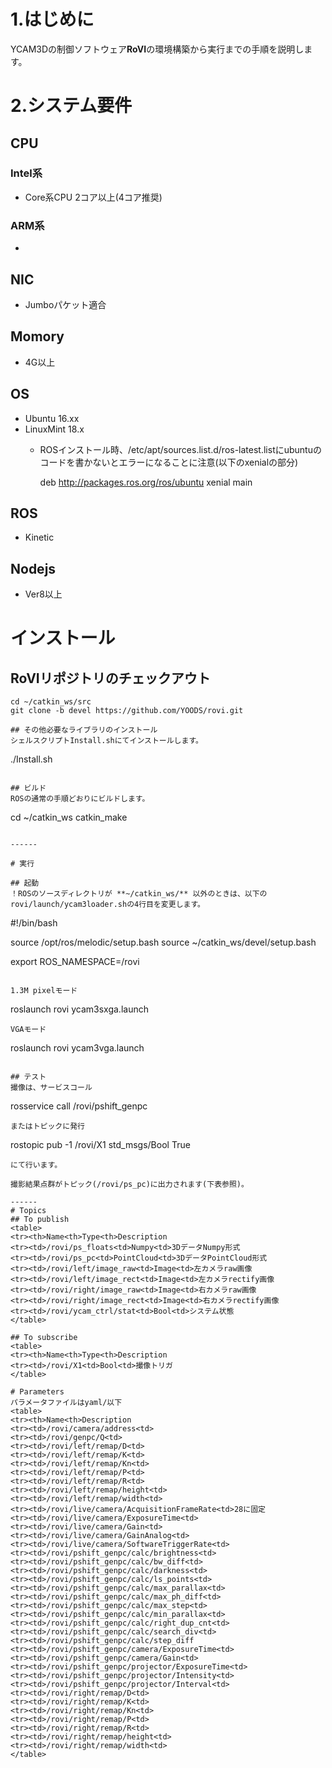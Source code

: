 # 1.はじめに
YCAM3Dの制御ソフトウェア**RoVI**の環境構築から実行までの手順を説明します。

# 2.システム要件
## CPU
### Intel系
- Core系CPU 2コア以上(4コア推奨)
### ARM系
- 
## NIC
- Jumboパケット適合
## Momory
- 4G以上
## OS
- Ubuntu 16.xx
- LinuxMint 18.x
  - ROSインストール時、/etc/apt/sources.list.d/ros-latest.listにubuntuのコードを書かないとエラーになることに注意(以下のxenialの部分)
  
    deb http://packages.ros.org/ros/ubuntu xenial main

## ROS
- Kinetic
## Nodejs
- Ver8以上

# インストール  
## RoVIリポジトリのチェックアウト  

~~~
cd ~/catkin_ws/src
git clone -b devel https://github.com/YOODS/rovi.git

## その他必要なライブラリのインストール  
シェルスクリプトInstall.shにてインストールします。
~~~
./Install.sh
~~~

## ビルド
ROSの通常の手順どおりにビルドします。
~~~
cd ~/catkin_ws
catkin_make
~~~

------

# 実行

## 起動  
！ROSのソースディレクトリが **~/catkin_ws/** 以外のときは、以下のrovi/launch/ycam3loader.shの4行目を変更します。
~~~
#!/bin/bash

source /opt/ros/melodic/setup.bash
source ~/catkin_ws/devel/setup.bash

export ROS_NAMESPACE=/rovi
~~~

1.3M pixelモード
~~~
roslaunch rovi ycam3sxga.launch
~~~
VGAモード
~~~
roslaunch rovi ycam3vga.launch
~~~

## テスト
撮像は、サービスコール
~~~
rosservice call /rovi/pshift_genpc
~~~
またはトピックに発行
~~~
rostopic pub -1 /rovi/X1 std_msgs/Bool True
~~~
にて行います。  

撮影結果点群がトピック(/rovi/ps_pc)に出力されます(下表参照)。

------
# Topics
## To publish
<table>
<tr><th>Name<th>Type<th>Description
<tr><td>/rovi/ps_floats<td>Numpy<td>3DデータNumpy形式
<tr><td>/rovi/ps_pc<td>PointCloud<td>3DデータPointCloud形式
<tr><td>/rovi/left/image_raw<td>Image<td>左カメラraw画像
<tr><td>/rovi/left/image_rect<td>Image<td>左カメラrectify画像
<tr><td>/rovi/right/image_raw<td>Image<td>右カメラraw画像
<tr><td>/rovi/right/image_rect<td>Image<td>右カメラrectify画像
<tr><td>/rovi/ycam_ctrl/stat<td>Bool<td>システム状態
</table>

## To subscribe
<table>
<tr><th>Name<th>Type<th>Description
<tr><td>/rovi/X1<td>Bool<td>撮像トリガ
</table>

# Parameters
パラメータファイルはyaml/以下
<table>
<tr><th>Name<th>Description
<tr><td>/rovi/camera/address<td>
<tr><td>/rovi/genpc/Q<td>
<tr><td>/rovi/left/remap/D<td>
<tr><td>/rovi/left/remap/K<td>
<tr><td>/rovi/left/remap/Kn<td>
<tr><td>/rovi/left/remap/P<td>
<tr><td>/rovi/left/remap/R<td>
<tr><td>/rovi/left/remap/height<td>
<tr><td>/rovi/left/remap/width<td>
<tr><td>/rovi/live/camera/AcquisitionFrameRate<td>28に固定
<tr><td>/rovi/live/camera/ExposureTime<td>
<tr><td>/rovi/live/camera/Gain<td>
<tr><td>/rovi/live/camera/GainAnalog<td>
<tr><td>/rovi/live/camera/SoftwareTriggerRate<td>
<tr><td>/rovi/pshift_genpc/calc/brightness<td>
<tr><td>/rovi/pshift_genpc/calc/bw_diff<td>
<tr><td>/rovi/pshift_genpc/calc/darkness<td>
<tr><td>/rovi/pshift_genpc/calc/ls_points<td>
<tr><td>/rovi/pshift_genpc/calc/max_parallax<td>
<tr><td>/rovi/pshift_genpc/calc/max_ph_diff<td>
<tr><td>/rovi/pshift_genpc/calc/max_step<td>
<tr><td>/rovi/pshift_genpc/calc/min_parallax<td>
<tr><td>/rovi/pshift_genpc/calc/right_dup_cnt<td>
<tr><td>/rovi/pshift_genpc/calc/search_div<td>
<tr><td>/rovi/pshift_genpc/calc/step_diff
<tr><td>/rovi/pshift_genpc/camera/ExposureTime<td>
<tr><td>/rovi/pshift_genpc/camera/Gain<td>
<tr><td>/rovi/pshift_genpc/projector/ExposureTime<td>
<tr><td>/rovi/pshift_genpc/projector/Intensity<td>
<tr><td>/rovi/pshift_genpc/projector/Interval<td>
<tr><td>/rovi/right/remap/D<td>
<tr><td>/rovi/right/remap/K<td>
<tr><td>/rovi/right/remap/Kn<td>
<tr><td>/rovi/right/remap/P<td>
<tr><td>/rovi/right/remap/R<td>
<tr><td>/rovi/right/remap/height<td>
<tr><td>/rovi/right/remap/width<td>
</table>
